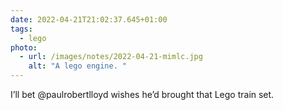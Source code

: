 ```yaml
---
date: 2022-04-21T21:02:37.645+01:00
tags:
  - lego
photo:
  - url: /images/notes/2022-04-21-mimlc.jpg
    alt: "A lego engine. "
---
```

I’ll bet @paulrobertlloyd wishes he’d brought that Lego train set. 
